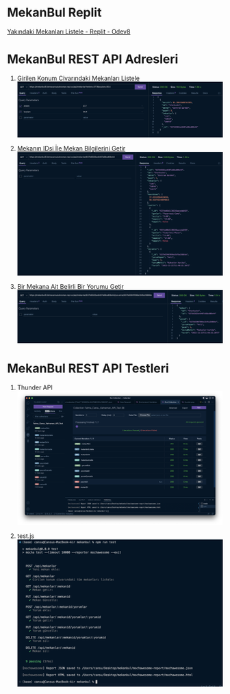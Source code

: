 # MekanBul Replit
[Yakındaki Mekanları Listele - Replit - Odev8](https://mekanbul.cansukahraman1.repl.co/?enlem=37.7&boylam=35.5)




# MekanBul REST API Adresleri

1. [Girilen Konum Civarındaki Mekanları Listele](https://mekanbul5.fatmacansukahraman.repl.co/api/mekanlar?enlem=37.7&boylam=35.4)
![Girilen Konum Civarındaki Mekanları Listele](./resimler/yakindakiMekanlar.png)

2. [Mekanın IDsi İle Mekan Bilgilerini Getir](https://mekanbul5.fatmacansukahraman.repl.co/api/mekanlar/637b6582ae6407a68ad08e44)
![Mekanın IDsi İle Mekan Bilgilerini Getir](./resimler/birMekan.png)

3. [Bir Mekana Ait Belirli Bir Yorumu Getir](https://mekanbul5.fatmacansukahraman.repl.co/api/mekanlar/637b6582ae6407a68ad08e44/yorumlar/637b6590f096e2bf6a26866e)
![Bir Mekana Ait Belirli Bir Yorumu Getir](./resimler/birYorum.png)

# MekanBul REST API Testleri

1. Thunder API
![Thunder API ile Test](./resimler/thunderclient.png)

2. test.js
![test.js ile Test](./resimler/testjs.png)
